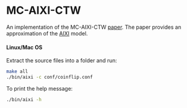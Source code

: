 # MC-AIXI-CTW 

An implementation of the MC-AIXI-CTW [paper](docs/mc_aixi_ctw__a_AIXI_approximation.pdf). The paper provides an approximation of the [AIXI](http://www.hutter1.net/ai/uaibook.htm) model.

#### Linux/Mac OS
Extract the source files into a folder and run:
```bash
make all
./bin/aixi -c conf/coinflip.conf
```

To print the help message:
```bash
./bin/aixi -h
```